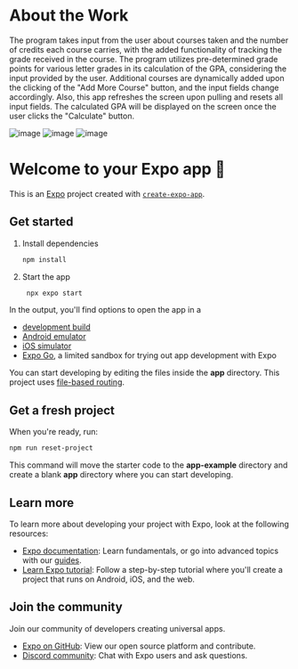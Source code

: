 # About the Work
The program takes input from the user about courses taken and the number of credits each course carries, with the added functionality of tracking the grade received in the course. The program utilizes pre-determined grade points for various letter grades in its calculation of the GPA, considering the input provided by the user. Additional courses are dynamically added upon the clicking of the "Add More Course" button, and the input fields change accordingly.
Also, this app refreshes the screen upon pulling and resets all input fields. The calculated GPA will be displayed on the screen once the user clicks the "Calculate" button.

![image](https://github.com/user-attachments/assets/bb538dd9-e398-440d-8683-be78914e20d2)
![image](https://github.com/user-attachments/assets/dc2d78a7-bab8-4561-92d7-5b745ad129d9)
![image](https://github.com/user-attachments/assets/87eeecbe-6ede-47bc-9e00-0607662a7786)






# Welcome to your Expo app 👋

This is an [Expo](https://expo.dev) project created with [`create-expo-app`](https://www.npmjs.com/package/create-expo-app).

## Get started

1. Install dependencies

   ```bash
   npm install
   ```

2. Start the app

   ```bash
    npx expo start
   ```

In the output, you'll find options to open the app in a

- [development build](https://docs.expo.dev/develop/development-builds/introduction/)
- [Android emulator](https://docs.expo.dev/workflow/android-studio-emulator/)
- [iOS simulator](https://docs.expo.dev/workflow/ios-simulator/)
- [Expo Go](https://expo.dev/go), a limited sandbox for trying out app development with Expo

You can start developing by editing the files inside the **app** directory. This project uses [file-based routing](https://docs.expo.dev/router/introduction).

## Get a fresh project

When you're ready, run:

```bash
npm run reset-project
```

This command will move the starter code to the **app-example** directory and create a blank **app** directory where you can start developing.

## Learn more

To learn more about developing your project with Expo, look at the following resources:

- [Expo documentation](https://docs.expo.dev/): Learn fundamentals, or go into advanced topics with our [guides](https://docs.expo.dev/guides).
- [Learn Expo tutorial](https://docs.expo.dev/tutorial/introduction/): Follow a step-by-step tutorial where you'll create a project that runs on Android, iOS, and the web.

## Join the community

Join our community of developers creating universal apps.

- [Expo on GitHub](https://github.com/expo/expo): View our open source platform and contribute.
- [Discord community](https://chat.expo.dev): Chat with Expo users and ask questions.
